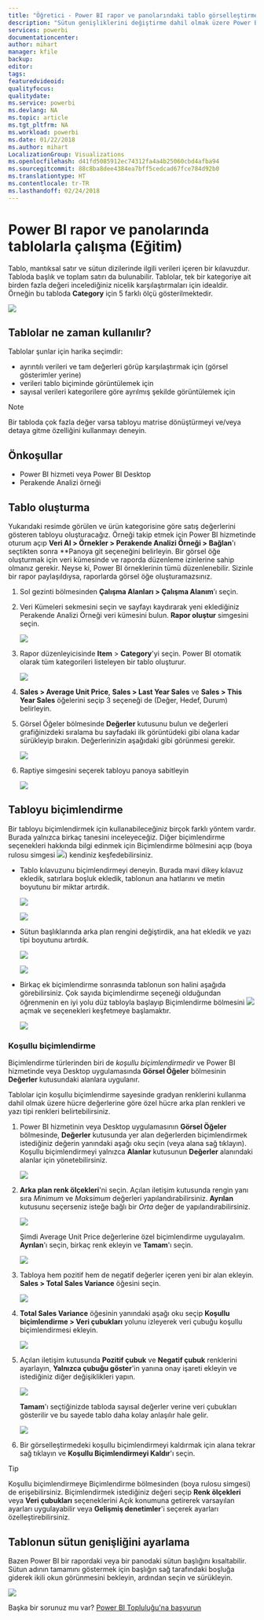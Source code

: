 ```yaml
---
title: "Öğretici - Power BI rapor ve panolarındaki tablo görselleştirmeleri (Öğretici)"
description: "Sütun genişliklerini değiştirme dahil olmak üzere Power BI rapor ve panolarındaki tablo görselleştirmeleriyle çalışmaya ilişkin öğretici."
services: powerbi
documentationcenter: 
author: mihart
manager: kfile
backup: 
editor: 
tags: 
featuredvideoid: 
qualityfocus: 
qualitydate: 
ms.service: powerbi
ms.devlang: NA
ms.topic: article
ms.tgt_pltfrm: NA
ms.workload: powerbi
ms.date: 01/22/2018
ms.author: mihart
LocalizationGroup: Visualizations
ms.openlocfilehash: d41fd5085912ec74312fa4a4b25060cbd4afba94
ms.sourcegitcommit: 88c8ba8dee4384ea7bff5cedcad67fce784d92b0
ms.translationtype: HT
ms.contentlocale: tr-TR
ms.lasthandoff: 02/24/2018
---
```

# <a name="working-with-tables-in-power-bi-reports-and-dashboards-tutorial"></a>Power BI rapor ve panolarında tablolarla çalışma (Eğitim)
Tablo, mantıksal satır ve sütun dizilerinde ilgili verileri içeren bir kılavuzdur. Tabloda başlık ve toplam satırı da bulunabilir. Tablolar, tek bir kategoriye ait birden fazla değeri incelediğiniz nicelik karşılaştırmaları için idealdir. Örneğin bu tabloda **Category** için 5 farklı ölçü gösterilmektedir.

![](media/power-bi-visualization-tables/table.png)

## <a name="when-to-use-a-table"></a>Tablolar ne zaman kullanılır?
Tablolar şunlar için harika seçimdir:

* ayrıntılı verileri ve tam değerleri görüp karşılaştırmak için (görsel gösterimler yerine)
* verileri tablo biçiminde görüntülemek için
* sayısal verileri kategorilere göre ayrılmış şekilde görüntülemek için   

> [!NOTE]
> Bir tabloda çok fazla değer varsa tabloyu matrise dönüştürmeyi ve/veya detaya gitme özelliğini kullanmayı deneyin.
> 
> 
## <a name="prerequisites"></a>Önkoşullar
 - Power BI hizmeti veya Power BI Desktop
 - Perakende Analizi örneği


## <a name="create-a-table"></a>Tablo oluşturma
Yukarıdaki resimde görülen ve ürün kategorisine göre satış değerlerini gösteren tabloyu oluşturacağız. Örneği takip etmek için Power BI hizmetinde oturum açıp **Veri Al \> Örnekler \> Perakende Analizi Örneği > Bağlan**'ı seçtikten sonra **Panoya git seçeneğini belirleyin. Bir görsel öğe oluşturmak için veri kümesinde ve raporda düzenleme izinlerine sahip olmanız gerekir. Neyse ki, Power BI örneklerinin tümü düzenlenebilir. Sizinle bir rapor paylaşıldıysa, raporlarda görsel öğe oluşturamazsınız.

1. Sol gezinti bölmesinden **Çalışma Alanları > Çalışma Alanım**’ı seçin.    
2. Veri Kümeleri sekmesini seçin ve sayfayı kaydırarak yeni eklediğiniz Perakende Analizi Örneği veri kümesini bulun.  **Rapor oluştur** simgesini seçin.
   
    ![](media/power-bi-visualization-tables/power-bi-create-report.png)
2. Rapor düzenleyicisinde **Item** > **Category**'yi seçin.  Power BI otomatik olarak tüm kategorileri listeleyen bir tablo oluşturur.
   
    ![](media/power-bi-visualization-tables/power-bi-table1.png)
3. **Sales > Average Unit Price**, **Sales > Last Year Sales** ve **Sales > This Year Sales** öğelerini seçip 3 seçeneği de (Değer, Hedef, Durum) belirleyin.   
4. Görsel Öğeler bölmesinde **Değerler** kutusunu bulun ve değerleri grafiğinizdeki sıralama bu sayfadaki ilk görüntüdeki gibi olana kadar sürükleyip bırakın.  Değerlerinizin aşağıdaki gibi görünmesi gerekir.
   
    ![](media/power-bi-visualization-tables/power-bi-table2.png)
5. Raptiye simgesini seçerek tabloyu panoya sabitleyin  
   
     ![](media/power-bi-visualization-tables/pbi_pintile.png)

## <a name="format-the-table"></a>Tabloyu biçimlendirme
Bir tabloyu biçimlendirmek için kullanabileceğiniz birçok farklı yöntem vardır. Burada yalnızca birkaç tanesini inceleyeceğiz. Diğer biçimlendirme seçenekleri hakkında bilgi edinmek için Biçimlendirme bölmesini açıp (boya rulosu simgesi ![](media/power-bi-visualization-tables/power-bi-format.png)) kendiniz keşfedebilirsiniz.

* Tablo kılavuzunu biçimlendirmeyi deneyin. Burada mavi dikey kılavuz ekledik, satırlara boşluk ekledik, tablonun ana hatlarını ve metin boyutunu bir miktar artırdık.
  
    ![](media/power-bi-visualization-tables/power-bi-table-grid2-new.png)
  
    ![](media/power-bi-visualization-tables/power-bi-table-grid3.png)
* Sütun başlıklarında arka plan rengini değiştirdik, ana hat ekledik ve yazı tipi boyutunu artırdık. 
  
    ![](media/power-bi-visualization-tables/power-bi-table-column.png)
  
    ![](media/power-bi-visualization-tables/power-bi-table-column2.png)
* Birkaç ek biçimlendirme sonrasında tablonun son halini aşağıda görebilirsiniz. Çok sayıda biçimlendirme seçeneği olduğundan öğrenmenin en iyi yolu düz tabloyla başlayıp Biçimlendirme bölmesini  ![](media/power-bi-visualization-tables/power-bi-format.png) açmak ve seçenekleri keşfetmeye başlamaktır. 
  
    ![](media/power-bi-visualization-tables/power-bi-table-format.png)

### <a name="conditional-formatting"></a>Koşullu biçimlendirme
Biçimlendirme türlerinden biri de *koşullu biçimlendirmedir* ve Power BI hizmetinde veya Desktop uygulamasında **Görsel Öğeler** bölmesinin **Değerler** kutusundaki alanlara uygulanır. 

Tablolar için koşullu biçimlendirme sayesinde gradyan renklerini kullanma dahil olmak üzere hücre değerlerine göre özel hücre arka plan renkleri ve yazı tipi renkleri belirtebilirsiniz. 

1. Power BI hizmetinin veya Desktop uygulamasının **Görsel Öğeler** bölmesinde, **Değerler** kutusunda yer alan değerlerden biçimlendirmek istediğiniz değerin yanındaki aşağı oku seçin (veya alana sağ tıklayın). Koşullu biçimlendirmeyi yalnızca **Alanlar** kutusunun **Değerler** alanındaki alanlar için yönetebilirsiniz.
   
    ![](media/power-bi-visualization-tables/power-bi-conditional-formatting-background.png)
2. **Arka plan renk ölçekleri**'ni seçin. Açılan iletişim kutusunda rengin yanı sıra *Minimum* ve *Maksimum* değerleri yapılandırabilirsiniz. **Ayrılan** kutusunu seçerseniz isteğe bağlı bir *Orta* değer de yapılandırabilirsiniz.
   
    ![](media/power-bi-visualization-tables/power-bi-conditional-formatting-background2.png)
   
    Şimdi Average Unit Price değerlerine özel biçimlendirme uygulayalım. **Ayrılan**'ı seçin, birkaç renk ekleyin ve **Tamam**'ı seçin. 
   
    ![](media/power-bi-visualization-tables/power-bi-conditional-formatting-data-background.png)
3. Tabloya hem pozitif hem de negatif değerler içeren yeni bir alan ekleyin.  **Sales > Total Sales Variance** öğesini seçin. 
   
    ![](media/power-bi-visualization-tables/power-bi-conditional-formatting2.png)
4. **Total Sales Variance** öğesinin yanındaki aşağı oku seçip **Koşullu biçimlendirme > Veri çubukları** yolunu izleyerek veri çubuğu koşullu biçimlendirmesi ekleyin.
   
    ![](media/power-bi-visualization-tables/power-bi-conditional-formatting-data-bars.png)
5. Açılan iletişim kutusunda **Pozitif çubuk** ve **Negatif çubuk** renklerini ayarlayın, **Yalnızca çubuğu göster**'in yanına onay işareti ekleyin ve istediğiniz diğer değişiklikleri yapın.
   
    ![](media/power-bi-visualization-tables/power-bi-data-bars.png)
   
    **Tamam**'ı seçtiğinizde tabloda sayısal değerler verine veri çubukları gösterilir ve bu sayede tablo daha kolay anlaşılır hale gelir.
   
    ![](media/power-bi-visualization-tables/power-bi-conditional-formatting-data-bars2.png)
6. Bir görselleştirmedeki koşullu biçimlendirmeyi kaldırmak için alana tekrar sağ tıklayın ve **Koşullu Biçimlendirmeyi Kaldır**'ı seçin.

> [!TIP]
> Koşullu biçimlendirmeye Biçimlendirme bölmesinden (boya rulosu simgesi) de erişebilirsiniz. Biçimlendirmek istediğiniz değeri seçip **Renk ölçekleri** veya **Veri çubukları** seçeneklerini Açık konumuna getirerek varsayılan ayarları uygulayabilir veya **Gelişmiş denetimler**'i seçerek ayarları özelleştirebilirsiniz.
> 
> 

## <a name="adjust-the-column-width-of-a-table"></a>Tablonun sütun genişliğini ayarlama
Bazen Power BI bir rapordaki veya bir panodaki sütun başlığını kısaltabilir. Sütun adının tamamını göstermek için başlığın sağ tarafındaki boşluğa giderek ikili okun görünmesini bekleyin, ardından seçin ve sürükleyin.

![](media/power-bi-visualization-tables/resizetable.gif)

Başka bir sorunuz mu var? [Power BI Topluluğu'na başvurun](http://community.powerbi.com/)

